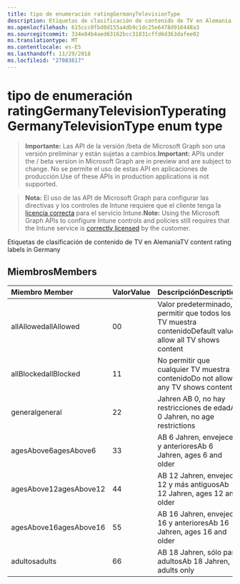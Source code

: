 ```yaml
---
title: tipo de enumeración ratingGermanyTelevisionType
description: Etiquetas de clasificación de contenido de TV en Alemania
ms.openlocfilehash: 615ccc0fbd0d155a4db9c1dc25e6478d916448a3
ms.sourcegitcommit: 334e84b4aed63162bcc31831cffd6d363dafee02
ms.translationtype: MT
ms.contentlocale: es-ES
ms.lasthandoff: 11/29/2018
ms.locfileid: "27083617"
---
```

# <a name="ratinggermanytelevisiontype-enum-type"></a><span data-ttu-id="795bc-103">tipo de enumeración ratingGermanyTelevisionType</span><span class="sxs-lookup"><span data-stu-id="795bc-103">ratingGermanyTelevisionType enum type</span></span>

> <span data-ttu-id="795bc-104">**Importante:** Las API de la versión /beta de Microsoft Graph son una versión preliminar y están sujetas a cambios.</span><span class="sxs-lookup"><span data-stu-id="795bc-104">**Important:** APIs under the / beta version in Microsoft Graph are in preview and are subject to change.</span></span> <span data-ttu-id="795bc-105">No se permite el uso de estas API en aplicaciones de producción.</span><span class="sxs-lookup"><span data-stu-id="795bc-105">Use of these APIs in production applications is not supported.</span></span>

> <span data-ttu-id="795bc-106">**Nota:** El uso de las API de Microsoft Graph para configurar las directivas y los controles de Intune requiere que el cliente tenga la [licencia correcta](https://go.microsoft.com/fwlink/?linkid=839381) para el servicio Intune.</span><span class="sxs-lookup"><span data-stu-id="795bc-106">**Note:** Using the Microsoft Graph APIs to configure Intune controls and policies still requires that the Intune service is [correctly licensed](https://go.microsoft.com/fwlink/?linkid=839381) by the customer.</span></span>

<span data-ttu-id="795bc-107">Etiquetas de clasificación de contenido de TV en Alemania</span><span class="sxs-lookup"><span data-stu-id="795bc-107">TV content rating labels in Germany</span></span>
## <a name="members"></a><span data-ttu-id="795bc-108">Miembros</span><span class="sxs-lookup"><span data-stu-id="795bc-108">Members</span></span>
|<span data-ttu-id="795bc-109">Miembro	</span><span class="sxs-lookup"><span data-stu-id="795bc-109">Member</span></span>|<span data-ttu-id="795bc-110">Valor</span><span class="sxs-lookup"><span data-stu-id="795bc-110">Value</span></span>|<span data-ttu-id="795bc-111">Descripción</span><span class="sxs-lookup"><span data-stu-id="795bc-111">Description</span></span>|
|:---|:---|:---|
|<span data-ttu-id="795bc-112">allAllowed</span><span class="sxs-lookup"><span data-stu-id="795bc-112">allAllowed</span></span>|<span data-ttu-id="795bc-113">0</span><span class="sxs-lookup"><span data-stu-id="795bc-113">0</span></span>|<span data-ttu-id="795bc-114">Valor predeterminado, permitir que todos los TV muestra contenido</span><span class="sxs-lookup"><span data-stu-id="795bc-114">Default value, allow all TV shows content</span></span>|
|<span data-ttu-id="795bc-115">allBlocked</span><span class="sxs-lookup"><span data-stu-id="795bc-115">allBlocked</span></span>|<span data-ttu-id="795bc-116">1</span><span class="sxs-lookup"><span data-stu-id="795bc-116">1</span></span>|<span data-ttu-id="795bc-117">No permitir que cualquier TV muestra contenido</span><span class="sxs-lookup"><span data-stu-id="795bc-117">Do not allow any TV shows content</span></span>|
|<span data-ttu-id="795bc-118">general</span><span class="sxs-lookup"><span data-stu-id="795bc-118">general</span></span>|<span data-ttu-id="795bc-119">2</span><span class="sxs-lookup"><span data-stu-id="795bc-119">2</span></span>|<span data-ttu-id="795bc-120">Jahren AB 0, no hay restricciones de edad</span><span class="sxs-lookup"><span data-stu-id="795bc-120">Ab 0 Jahren, no age restrictions</span></span>|
|<span data-ttu-id="795bc-121">agesAbove6</span><span class="sxs-lookup"><span data-stu-id="795bc-121">agesAbove6</span></span>|<span data-ttu-id="795bc-122">3</span><span class="sxs-lookup"><span data-stu-id="795bc-122">3</span></span>|<span data-ttu-id="795bc-123">AB 6 Jahren, envejece 6 y anteriores</span><span class="sxs-lookup"><span data-stu-id="795bc-123">Ab 6 Jahren, ages 6 and older</span></span>|
|<span data-ttu-id="795bc-124">agesAbove12</span><span class="sxs-lookup"><span data-stu-id="795bc-124">agesAbove12</span></span>|<span data-ttu-id="795bc-125">4</span><span class="sxs-lookup"><span data-stu-id="795bc-125">4</span></span>|<span data-ttu-id="795bc-126">AB 12 Jahren, envejece 12 y más antiguos</span><span class="sxs-lookup"><span data-stu-id="795bc-126">Ab 12 Jahren, ages 12 and older</span></span>|
|<span data-ttu-id="795bc-127">agesAbove16</span><span class="sxs-lookup"><span data-stu-id="795bc-127">agesAbove16</span></span>|<span data-ttu-id="795bc-128">5</span><span class="sxs-lookup"><span data-stu-id="795bc-128">5</span></span>|<span data-ttu-id="795bc-129">AB 16 Jahren, envejece 16 y anteriores</span><span class="sxs-lookup"><span data-stu-id="795bc-129">Ab 16 Jahren, ages 16 and older</span></span>|
|<span data-ttu-id="795bc-130">adultos</span><span class="sxs-lookup"><span data-stu-id="795bc-130">adults</span></span>|<span data-ttu-id="795bc-131">6</span><span class="sxs-lookup"><span data-stu-id="795bc-131">6</span></span>|<span data-ttu-id="795bc-132">AB 18 Jahren, sólo para adultos</span><span class="sxs-lookup"><span data-stu-id="795bc-132">Ab 18 Jahren, adults only</span></span>|





